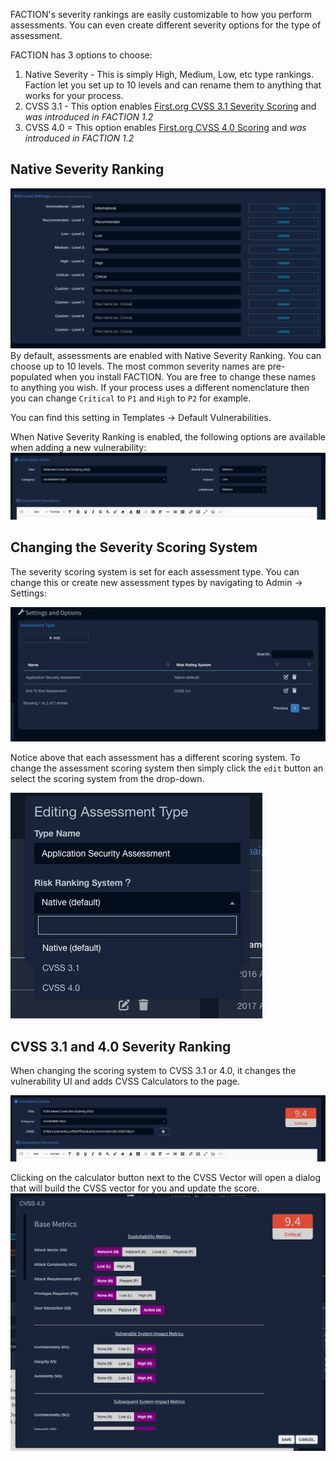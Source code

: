 FACTION's severity rankings are easily customizable to how you perform assessments. You can even create different severity options for the type of assessment. 

FACTION has 3 options to choose:
1. Native Severity - This is simply High, Medium, Low, etc type rankings. Faction let you set up to 10 levels and can rename them to anything that works for your process. 
2. CVSS 3.1 - This option enables [First.org CVSS 3.1 Severity Scoring](https://www.first.org/cvss/calculator/3.1) and *was introduced in FACTION 1.2*
3. CVSS 4.0 = This option enables [First.org CVSS 4.0 Scoring](https://www.first.org/cvss/calculator/3.1) and *was introduced in FACTION 1.2*

## Native Severity Ranking
![](files/Pasted%20image%2020240315000731.png)
By default, assessments are enabled with Native Severity Ranking. You can choose up to 10 levels. The most common severity names are pre-populated when you install FACTION. You are free to change these names to anything you wish. If your process uses a different nomenclature then you can change `Critical` to  `P1` and `High` to `P2` for example. 

You can find this setting in Templates -> Default Vulnerabilities.

When Native Severity Ranking is enabled, the following options are available when adding a new vulnerability:
![](files/Pasted%20image%2020240315002524.png)

## Changing the Severity Scoring System
The severity scoring system is set for each assessment type. You can change this or create new assessment types by navigating to Admin -> Settings:

![](files/Pasted%20image%2020240315001346.png)

Notice above that each assessment has a different scoring system. To change the assessment scoring system then simply click the `edit` button an select the scoring system from the drop-down.

![](files/Pasted%20image%2020240315001514.png)

## CVSS 3.1 and 4.0 Severity Ranking
When changing the scoring system to CVSS 3.1 or 4.0, it changes the vulnerability UI and adds CVSS Calculators to the page. 

![](files/Pasted%20image%2020240315002736.png)

Clicking on the calculator button next to the CVSS Vector will open a dialog that will build the CVSS vector for you and update the score. 
![](files/Pasted%20image%2020240315003032.png)


